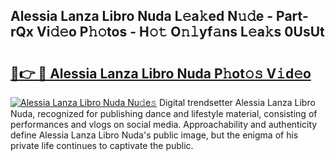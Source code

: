 ## Alessia Lanza Libro Nuda L𝚎a𝚔ed N𝚞𝚍e - Part-rQx Vi𝚍𝚎o P𝚑𝚘tos - H𝚘𝚝 O𝚗𝚕yf𝚊ns L𝚎a𝚔s 0UsUt

# <h2><a href="http://kfedta3.oniu.top/?m=Alessia+Lanza+Libro+Nuda">🔗👉 🔴 Alessia Lanza Libro Nuda P𝚑ot𝚘𝚜 V𝚒d𝚎o</a></h2>

[![Alessia Lanza Libro Nuda Nu𝚍e𝚜](https://i.imgur.com/0qMVB7G.gif)](http://kfedta3.oniu.top/?m=Alessia+Lanza+Libro+Nuda)
Digital trendsetter Alessia Lanza Libro Nuda, recognized for publishing dance and lifestyle material, consisting of performances and vlogs on social media. Approachability and authenticity define Alessia Lanza Libro Nuda's public image, but the enigma of his private life continues to captivate the public.  

